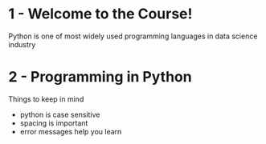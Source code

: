 # 1 - Welcome to the Course!
Python is one of most widely used programming languages in data science industry

# 2 - Programming in Python
Things to keep in mind
  - python is case sensitive
  - spacing is important
  - error messages help you learn
  
